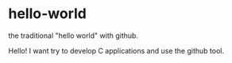 # hello-world
the traditional "hello world"  with github.

Hello! I want try to develop C applications and use the github tool.

